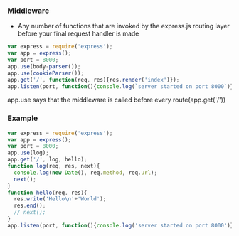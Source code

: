 ### Middleware
* Any number of functions that are invoked by the express.js routing layer before your final request handler is made

```js
var express = require('express');
var app = express();
var port = 8000;
app.use(body-parser());
app.use(cookieParser());
app.get('/', function(req, res){res.render('index')});
app.listen(port, function(){console.log(`server started on port 8000`)});
```

app.use says that the middleware is called before every route(app.get('/'))

### Example
```js
var express = require('express');
var app = express();
var port = 8000;
app.use(log);
app.get('/', log, hello);
function log(req, res, next){
  console.log(new Date(), req.method, req.url);
  next();
}
function hello(req, res){
  res.write('Hello\n'+'World');
  res.end();
  // next();
}
app.listen(port, function(){console.log('server started on port 8000')});
```
